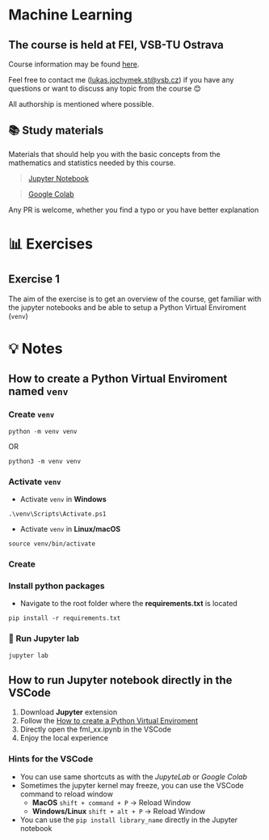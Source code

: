 #  Machine Learning
## The course is held at FEI, VSB-TU Ostrava

Course information may be found [here](https://homel.vsb.cz/~pla06/).

Feel free to contact me (<lukas.jochymek.st@vsb.cz>) if you have any questions or want to discuss any topic from the course 😊

All authorship is mentioned where possible.

## 📚 Study materials

Materials that should help you with the basic concepts from the mathematics and statistics needed by this course.

> [Jupyter Notebook](https://github.com/lowoncuties/VSB-FEI-Fundamentals-of-Machine-Learning-Exercises/blob/master/statistics_explained.ipynb)

> [Google Colab](https://colab.research.google.com/github/lowoncuties/VSB-FEI-Fundamentals-of-Machine-Learning-Exercises/blob/master/statistics_explained.ipynb)


Any PR is welcome, whether you find a typo or you have better explanation

# 📊 Exercises
## Exercise 1
The aim of the exercise is to get an overview of the course, get familiar with the jupyter notebooks and be able to setup a Python Virtual Enviroment (`venv`)

# 💡 Notes
## How to create a Python Virtual Enviroment named `venv`
### Create `venv`
```
python -m venv venv
```
OR
```
python3 -m venv venv
```

### Activate `venv`

* Activate `venv` in **Windows**
```
.\venv\Scripts\Activate.ps1
```

* Activate `venv` in **Linux/macOS**
```
source venv/bin/activate
```

### Create
### Install python packages
- Navigate to the root folder where the **requirements.txt** is located

```
pip install -r requirements.txt 
```

### 🚀 Run Jupyter lab

```
jupyter lab
```

## How to run Jupyter notebook directly in the VSCode
1. Download **Jupyter** extension
2. Follow the [How to create a Python Virtual Enviroment](###Create)
3. Directly open the fml_xx.ipynb in the VSCode
4. Enjoy the local experience

### Hints for the VSCode

- You can use same shortcuts as with the *JupyteLab* or *Google Colab*
- Sometimes the jupyter kernel may freeze, you can use the VSCode command to reload window
  - **MacOS**  ```shift + command + P``` -> Reload Window
  - **Windows/Linux** ```shift + alt + P``` -> Reload Window
- You can use the ```pip install library_name``` directly in the Jupyter notebook

